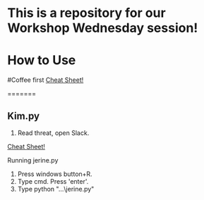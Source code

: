 # This is a repository for our Workshop Wednesday session!

# How to Use

#Coffee first
[Cheat Sheet!](CHEATSHEET.md)

=======

## Kim.py

1. Read threat, open Slack. 

[Cheat Sheet!](CHEATSHEET.md)

Running jerine.py
1. Press windows button+R.
2. Type cmd. Press 'enter'.
3. Type python "...\jerine.py"

